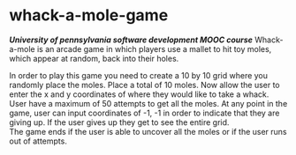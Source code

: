 # whack-a-mole-game
***University of pennsylvania software development MOOC course***
Whack-a-mole is an arcade game in which players use a mallet to hit toy moles, which appear at random, back into their holes.

In order to play this game you need to create a 10 by 10 grid where you randomly place the moles. Place a total of 10 moles.
Now allow the user to enter the x and y coordinates of where they would like to take a whack. 
User have a maximum of 50 attempts to get all the moles. 
At any point in the game, user can input coordinates of -1, -1 in order to indicate that they are giving up.
If the user gives up they get to see the entire grid.  
The game ends if the user is able to uncover all the moles or if the user runs out of attempts. 
